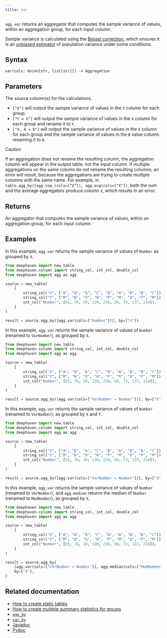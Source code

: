 ```yaml
---
title: var
---
```


`agg.var` returns an aggregator that computes the sample variance of values, within an aggregation group, for each input column.

Sample variance is calculated using the [Bessel correction](https://en.wikipedia.org/wiki/Bessel%27s_correction), which ensures it is an [unbiased estimator](https://en.wikipedia.org/wiki/Bias_of_an_estimator) of population variance under some conditions.

## Syntax

```
var(cols: Union[str, list[str]]) -> Aggregation
```

## Parameters

<ParamTable>
<Param name="cols" type="Union[str, list[str]]">

The source column(s) for the calculations.

- `["X"]` will output the sample variance of values in the `X` column for each group.
- `["Y = X"]` will output the sample variance of values in the `X` column for each group and rename it to `Y`.
- `["X, A = B"]` will output the sample variance of values in the `X` column for each group and the sample variance of values in the `B` value column renaming it to `A`.

</Param>
</ParamTable>

> [!CAUTION]
> If an aggregation does not rename the resulting column, the aggregation column will appear in the output table, not the input column. If multiple aggregations on the same column do not rename the resulting columns, an error will result, because the aggregations are trying to create multiple columns with the same name. For example, in `table.agg_by([agg.sum_(cols=[“X”]), agg.avg(cols=["X"])`, both the sum and the average aggregators produce column `X`, which results in an error.

## Returns

An aggregator that computes the sample variance of values, within an aggregation group, for each input column.

## Examples

In this example, `agg.var` returns the sample variance of values of `Number` as grouped by `X`.

```python order=source,result
from deephaven import new_table
from deephaven.column import string_col, int_col, double_col
from deephaven import agg as agg

source = new_table(
    [
        string_col("X", ["A", "B", "A", "C", "B", "A", "B", "B", "C"]),
        string_col("Y", ["M", "N", "O", "N", "P", "M", "O", "P", "M"]),
        int_col("Number", [55, 76, 20, 130, 230, 50, 73, 137, 214]),
    ]
)

result = source.agg_by([agg.var(cols=["Number"])], by=["X"])
```

In this example, `agg.var` returns the sample variance of values of `Number` (renamed to `VarNumber`), as grouped by `X`.

```python order=source,result
from deephaven import new_table
from deephaven.column import string_col, int_col, double_col
from deephaven import agg as agg

source = new_table(
    [
        string_col("X", ["A", "B", "A", "C", "B", "A", "B", "B", "C"]),
        string_col("Y", ["M", "N", "O", "N", "P", "M", "O", "P", "M"]),
        int_col("Number", [55, 76, 20, 130, 230, 50, 73, 137, 214]),
    ]
)

result = source.agg_by([agg.var(cols=["VarNumber = Number"])], by=["X"])
```

In this example, `agg.var` returns the sample variance of values of `Number` (renamed to `VarNumber`), as grouped by `X` and `Y`.

```python order=source,result
from deephaven import new_table
from deephaven.column import string_col, int_col, double_col
from deephaven import agg as agg

source = new_table(
    [
        string_col("X", ["A", "B", "A", "C", "B", "A", "B", "B", "C"]),
        string_col("Y", ["M", "N", "O", "N", "P", "M", "O", "P", "M"]),
        int_col("Number", [55, 76, 20, 130, 230, 50, 73, 137, 214]),
    ]
)

result = source.agg_by([agg.var(cols=["VarNumber = Number"])], by=["X", "Y"])
```

In this example, `agg.var` returns the sample variance of values of `Number` (renamed to `VarNumber`), and `agg.median` returns the median of `Number` (renamed to `MedNumber`), as grouped by `X`.

```python order=source,result
from deephaven import new_table
from deephaven.column import string_col, int_col, double_col
from deephaven import agg as agg

source = new_table(
    [
        string_col("X", ["A", "B", "A", "C", "B", "A", "B", "B", "C"]),
        string_col("Y", ["M", "N", "O", "N", "P", "M", "O", "P", "M"]),
        int_col("Number", [55, 76, 20, 130, 230, 50, 73, 137, 214]),
    ]
)

result = source.agg_by(
    [agg.var(cols=["VarNumber = Number"]), agg.median(cols=["MedNumber = Number"])],
    by=["X"],
)
```

## Related documentation

- [How to create static tables](../../../how-to-guides/new-and-empty-table.md)
- [How to create multiple summary statistics for groups](../../../how-to-guides/combined-aggregations.md)
- [`agg_by`](./aggBy.md)
- [`var_by`](./varBy.md)
- [Javadoc](https://deephaven.io/core/javadoc/io/deephaven/api/agg/Aggregation.html#AggVar(java.lang.String...))
- [Pydoc](/core/pydoc/code/deephaven.agg.html#deephaven.agg.var)
